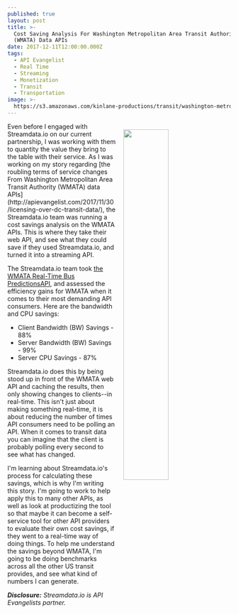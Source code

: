 ```yaml
---
published: true
layout: post
title: >-
  Cost Saving Analysis For Washington Metropolitan Area Transit Authority
  (WMATA) Data APIs
date: 2017-12-11T12:00:00.000Z
tags:
  - API Evangelist
  - Real Time
  - Streaming
  - Monetization
  - Transit
  - Transportation
image: >-
  https://s3.amazonaws.com/kinlane-productions/transit/washington-metropolitan-area-transit-authority-api.pn
---
```

<p><img src="https://s3.amazonaws.com/kinlane-productions/transit/washington-metropolitan-area-transit-authority-api.png" align="right" width="45%" style="padding: 15px;" /></p>Even before I engaged with Streamdata.io on our current partnership, I was working with them to quantity the value they bring to the table with their service. As I was working on my story regarding [the roubling terms of service changes From Washington Metropolitan Area Transit Authority (WMATA) data APIs](http://apievangelist.com/2017/11/30/licensing-over-dc-transit-data/), the Streamdata.io team was running a cost savings analysis on the WMATA APIs. This is where they take their web API, and see what they could save if they used Streamdata.io, and turned it into a streaming API.

The Streamdata.io team took [the WMATA Real-Time Bus PredictionsAPI](https://developer.wmata.com/docs/services/5476365e031f590f38092508/operations/5476365e031f5909e4fe331e), and assessed the efficiency gains for WMATA when it comes to their most demanding API consumers. Here are the bandwidth and CPU savings:

- Client Bandwidth (BW) Savings - 88%
- Server Bandwidth (BW) Savings - 99%
- Server CPU Savings - 87%

Streamdata.io does this by being stood up in front of the WMATA web API and caching the results, then only showing changes to clients--in real-time. This isn't just about making something real-time, it is about reducing the number of times API consumers need to be polling an API. When it comes to transit data you can imagine that the client is probably polling every second to see what has changed.

I'm learning about Streamdata.io's process for calculating these savings, which is why I'm writing this story. I'm going to work to help apply this to many other APIs, as well as look at productizing the tool so that maybe it can become a self-service tool for other API providers to evaluate their own cost savings, if they went to a real-time way of doing things. To help me understand the savings beyond WMATA, I'm going to be doing benchmarks across all the other US transit provides, and see what kind of numbers I can generate.

_**Disclosure:** Streamdata.io is API Evangelists partner._
